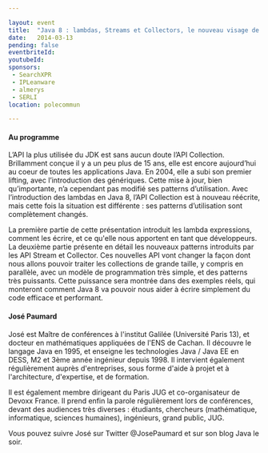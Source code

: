 ```yaml
---

layout: event
title:  "Java 8 : lambdas, Streams et Collectors, le nouveau visage de l’API Collection avec José Paumard"
date:   2014-03-13
pending: false
eventbriteId:
youtubeId:
sponsors:
 - SearchXPR
 - IPLeanware
 - almerys
 - SERLI
location: polecommun

---
```


#### Au programme 

L’API la plus utilisée du JDK est sans aucun doute l’API Collection. Brillamment conçue il y a un peu plus de 15 ans, elle est encore aujourd’hui au coeur de toutes les applications Java. En 2004, elle a subi son premier lifting, avec l’introduction des génériques. Cette mise à jour, bien qu’importante, n’a cependant pas modifié ses patterns d’utilisation. Avec l’introduction des lambdas en Java 8, l’API Collection est à nouveau réécrite, mais cette fois la situation est différente : ses patterns d’utilisation sont complètement changés.

La première partie de cette présentation introduit les lambda expressions, comment les écrire, et ce qu'elle nous apportent en tant que développeurs. La deuxième partie présente en détail les nouveaux patterns introduits par les API Stream et Collector. Ces nouvelles API vont changer la façon dont nous allons pouvoir traiter les collections de grande taille, y compris en parallèle, avec un modèle de programmation très simple, et des patterns très puissants. Cette puissance sera montrée dans des exemples réels, qui monteront comment Java 8 va pouvoir nous aider à écrire simplement du code efficace et performant.

#### José Paumard

José est Maître de conférences à l'institut Galilée (Université Paris 13), et docteur en mathématiques appliquées de l'ENS de Cachan. Il découvre le langage Java en 1995, et enseigne les technologies Java / Java EE en DESS, M2 et 3ème année ingénieur depuis 1998. Il intervient également régulièrement auprès d'entreprises, sous forme d'aide à projet et à l'architecture, d'expertise, et de formation.

Il est également membre dirigeant du Paris JUG et co-organisateur de Devoxx France. Il prend enfin la parole régulièrement lors de conférences, devant des audiences très diverses : étudiants, chercheurs (mathématique, informatique, sciences humaines), ingénieurs, grand public, JUG.

Vous pouvez suivre José sur Twitter @JosePaumard et sur son blog Java le soir.
